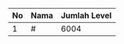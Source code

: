 | No | Nama            | Jumlah Level |
|----|-----------------|--------------|
| 1  | #    |    6004        |
